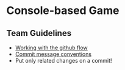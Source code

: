 # Console-based Game

## Team Guidelines

* [Working with the github flow](https://guides.github.com/introduction/flow/)
* [Commit message conventions](https://chris.beams.io/posts/git-commit/)
* Put only related changes on a commit!
